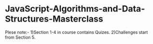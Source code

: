 # JavaScript-Algorithms-and-Data-Structures-Masterclass
Plese note:-
1)Section 1-4 in course contains Quizes.
2)Challenges start from Section 5.
